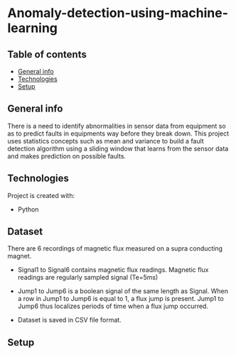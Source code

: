 # Anomaly-detection-using-machine-learning

## Table of contents
* [General info](#general-info)
* [Technologies](#technologies)
* [Setup](#setup)

## General info

There is a need to identify abnormalities in sensor data from equipment so as to predict faults in equipments way before they break down.
This project uses statistics concepts such as mean and variance to build  a fault detection algorithm using a sliding window that learns from the sensor data and makes prediction on possible faults.

	
## Technologies
Project is created with:
* Python

## Dataset
There are 6 recordings of magnetic flux measured on a supra conducting magnet.

* Signal1 to Signal6 contains magnetic flux readings. Magnetic flux readings are regularly sampled signal (Te=5ms)

* Jump1 to Jump6 is a boolean signal of the same length as Signal. When a row in Jump1 to Jump6 is equal to 1, a flux jump is present. 
Jump1 to Jump6 thus localizes periods of time when a flux jump occurred.

* Dataset is saved in CSV file format.


	
## Setup
